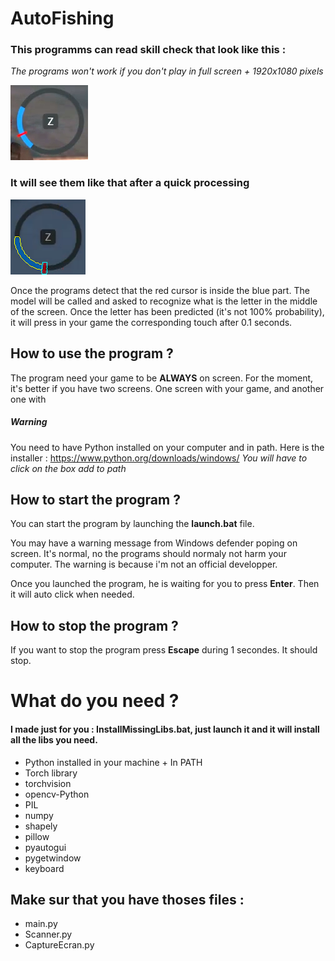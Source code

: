 # AutoFishing

### This programms can read skill check that look like this :

_The programs won't work if you don't play in full screen + 1920x1080 pixels_

![SkillCheckExemple](/source/SkillCheckExemple.png)

### It will see them like that after a quick processing

![WhatTheScriptSee](/source/WhatTheScriptSee.png)

Once the programs detect that the red cursor is inside the blue part.
The model will be called and asked to recognize what is the letter in the middle of the screen.
Once the letter has been predicted (it's not 100% probability), it will press in your game
the corresponding touch after 0.1 seconds.

## How to use the program ?

The program need your game to be **ALWAYS** on screen.
For the moment, it's better if you have two screens.
One screen with your game, and another one with 

##### Warning

You need to have Python installed on your computer and in path.
Here is the installer : https://www.python.org/downloads/windows/
_You will have to click on the box add to path_


## How to start the program ?

You can start the program by launching the **launch.bat** file.

You may have a warning message from Windows defender poping on screen.
It's normal, no the programs should normaly not harm your computer.
The warning is because i'm not an official developper.

Once you launched the program, he is waiting for you to press **Enter**.
Then it will auto click when needed.

## How to stop the program ?

If you want to stop the program press **Escape** during 1 secondes.
It should stop.

# What do you need ?

#### I made just for you : InstallMissingLibs.bat, just launch it and it will install all the libs you need.

- Python installed in your machine + In PATH
- Torch library
- torchvision
- opencv-Python
- PIL
- numpy
- shapely
- pillow
- pyautogui
- pygetwindow
- keyboard

## Make sur that you have thoses files :

- main.py 
- Scanner.py
- CaptureEcran.py
